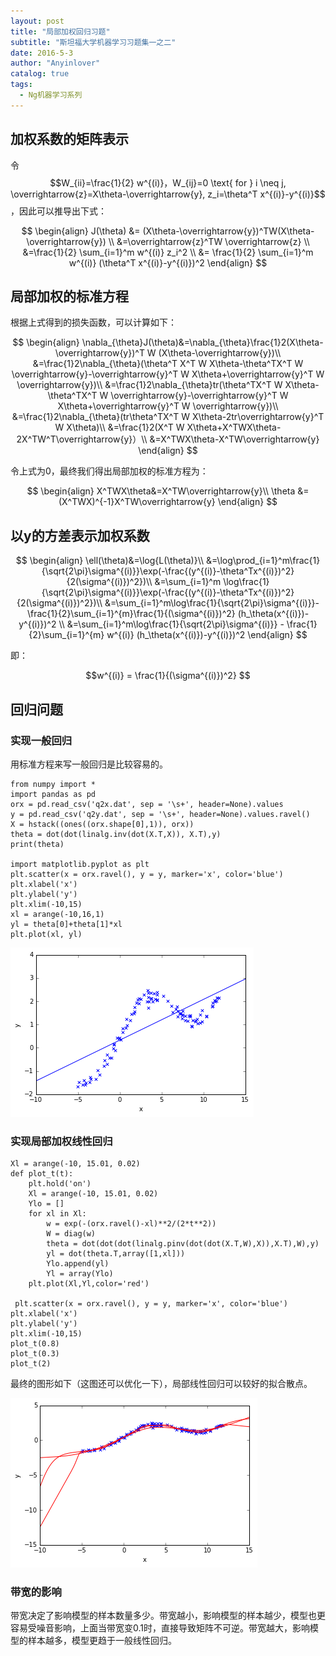 ```yaml
---
layout: post
title: "局部加权回归习题"
subtitle: "斯坦福大学机器学习习题集一之二"
date: 2016-5-3
author: "Anyinlover"
catalog: true
tags:
  - Ng机器学习系列
---
```


## 加权系数的矩阵表示
令$$W_{ii}=\frac{1}{2} w^{(i)}，W_{ij}=0 \text{ for } i \neq j, \overrightarrow{z}=X\theta-\overrightarrow{y}, z_i=\theta^T x^{(i)}-y^{(i)}$$，因此可以推导出下式：

$$
\begin{align}
J(\theta) &= (X\theta-\overrightarrow{y})^TW(X\theta-\overrightarrow{y}) \\
&=\overrightarrow{z}^TW \overrightarrow{z} \\
&=\frac{1}{2} \sum_{i=1}^m w^{(i)} z_i^2 \\
&= \frac{1}{2} \sum_{i=1}^m w^{(i)} (\theta^T x^{(i)}-y^{(i)})^2
\end{align}
$$

## 局部加权的标准方程
根据上式得到的损失函数，可以计算如下：

$$
\begin{align}
\nabla_{\theta}J(\theta)&=\nabla_{\theta}\frac{1}2(X\theta-\overrightarrow{y})^T W (X\theta-\overrightarrow{y})\\
&=\frac{1}2\nabla_{\theta}(\theta^T X^T W X\theta-\theta^TX^T W \overrightarrow{y}-\overrightarrow{y}^T W X\theta+\overrightarrow{y}^T W \overrightarrow{y})\\
&=\frac{1}2\nabla_{\theta}tr(\theta^TX^T W X\theta-\theta^TX^T W \overrightarrow{y}-\overrightarrow{y}^T W X\theta+\overrightarrow{y}^T W \overrightarrow{y})\\
&=\frac{1}2\nabla_{\theta}(tr\theta^TX^T W X\theta-2tr\overrightarrow{y}^T W X\theta)\\
&=\frac{1}2(X^T W X\theta+X^TWX\theta-2X^TW^T\overrightarrow{y}）\\
&=X^TWX\theta-X^TW\overrightarrow{y}
\end{align}
$$

令上式为0，最终我们得出局部加权的标准方程为：

$$
\begin{align}
X^TWX\theta&=X^TW\overrightarrow{y}\\
\theta &= (X^TWX)^{-1}X^TW\overrightarrow{y}
\end{align}
$$

## 以y的方差表示加权系数

$$
\begin{align}
\ell(\theta)&=\log{L(\theta)}\\
&=\log\prod_{i=1}^m\frac{1}{\sqrt{2\pi}\sigma^{(i)}}\exp(-\frac{(y^{(i)}-\theta^Tx^{(i)})^2}{2(\sigma^{(i)})^2})\\
&=\sum_{i=1}^m \log\frac{1}{\sqrt{2\pi}\sigma^{(i)}}\exp(-\frac{(y^{(i)}-\theta^Tx^{(i)})^2}{2(\sigma^{(i)})^2})\\
&=\sum_{i=1}^m\log\frac{1}{\sqrt{2\pi}\sigma^{(i)}}-\frac{1}{2}\sum_{i=1}^{m}\frac{1}{(\sigma^{(i)})^2} (h_\theta(x^{(i)})-y^{(i)})^2 \\
&=\sum_{i=1}^m\log\frac{1}{\sqrt{2\pi}\sigma^{(i)}} - \frac{1}{2}\sum_{i=1}^{m} w^{(i)} (h_\theta(x^{(i)})-y^{(i)})^2
\end{align}
$$

即：

$$w^{(i)} = \frac{1}{(\sigma^{(i)})^2} $$

## 回归问题

### 实现一般回归
用标准方程来写一般回归是比较容易的。

~~~
from numpy import *
import pandas as pd
orx = pd.read_csv('q2x.dat', sep = '\s+', header=None).values
y = pd.read_csv('q2y.dat', sep = '\s+', header=None).values.ravel()
X = hstack((ones((orx.shape[0],1)), orx))
theta = dot(dot(linalg.inv(dot(X.T,X)), X.T),y)
print(theta)

import matplotlib.pyplot as plt
plt.scatter(x = orx.ravel(), y = y, marker='x', color='blue')
plt.xlabel('x')
plt.ylabel('y')
plt.xlim(-10,15)
xl = arange(-10,16,1)
yl = theta[0]+theta[1]*xl
plt.plot(xl, yl)
~~~

![ps1_2_1](\img\ps1_2_1.png)

### 实现局部加权线性回归

~~~
Xl = arange(-10, 15.01, 0.02)
def plot_t(t):
    plt.hold('on')
    Xl = arange(-10, 15.01, 0.02)
    Ylo = []
    for xl in Xl:
        w = exp(-(orx.ravel()-xl)**2/(2*t**2))
        W = diag(w)
        theta = dot(dot(dot(linalg.pinv(dot(dot(X.T,W),X)),X.T),W),y)
        yl = dot(theta.T,array([1,xl]))
        Ylo.append(yl)
        Yl = array(Ylo)
    plt.plot(Xl,Yl,color='red')
    
 plt.scatter(x = orx.ravel(), y = y, marker='x', color='blue')
plt.xlabel('x')
plt.ylabel('y')
plt.xlim(-10,15)
plot_t(0.8)
plot_t(0.3)
plot_t(2)
~~~

最终的图形如下（这图还可以优化一下），局部线性回归可以较好的拟合散点。

![ps1_2_1](\img\ps1_2_2.png)

### 带宽的影响
带宽决定了影响模型的样本数量多少。带宽越小，影响模型的样本越少，模型也更容易受噪音影响，上面当带宽变0.1时，直接导致矩阵不可逆。带宽越大，影响模型的样本越多，模型更趋于一般线性回归。
